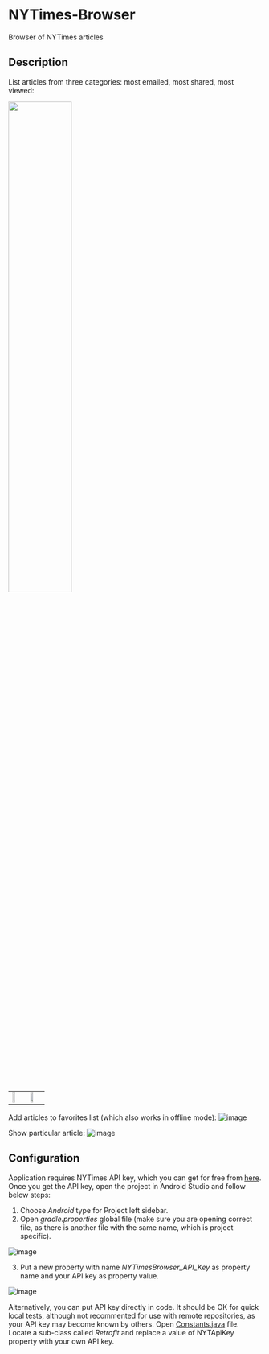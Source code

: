 # NYTimes-Browser
Browser of NYTimes articles

<h2>Description</h2>

List articles from three categories: most emailed, most shared, most viewed:


<img src="https://user-images.githubusercontent.com/23655108/44945527-aa3f6000-adeb-11e8-91ed-572bb8b148da.png" width="50%" />

<table>
  <tr>
    <td><img src="https://user-images.githubusercontent.com/23655108/44945527-aa3f6000-adeb-11e8-91ed-572bb8b148da.png" width="50%" /></td>
    <td><img src="https://user-images.githubusercontent.com/23655108/44945527-aa3f6000-adeb-11e8-91ed-572bb8b148da.png" width="50%" /></td>
  </tr>
  </table>
  





Add articles to favorites list (which also works in offline mode):
![image](https://user-images.githubusercontent.com/23655108/44945537-d2c75a00-adeb-11e8-8bf5-f8df092a7f89.png)

Show particular article:
![image](https://user-images.githubusercontent.com/23655108/44945544-06a27f80-adec-11e8-8c79-ae76015c4fb6.png)

<h2>Configuration</h2>
Application requires NYTimes API key, which you can get for free from <a href="http://developer.nytimes.com/" target="_blank">here</a>.
Once you get the API key, open the project in Android Studio and follow below steps:

1. Choose <i>Android</i> type for Project left sidebar.
2. Open <i>gradle.properties</i> global file (make sure you are opening correct file, as there is another file with the same name, which is project specific).

![image](https://user-images.githubusercontent.com/23655108/44476450-09f17a80-a638-11e8-90df-d26f296cbc98.png)


3. Put a new property with name <i>NYTimesBrowser_API_Key</i> as property name and your API key as property value.

![image](https://user-images.githubusercontent.com/23655108/44519286-df9dcc80-a6cc-11e8-9e9d-c9369072b5ba.png)

Alternatively, you can put API key directly in code. It should be OK for quick local tests, although not recommented for use with remote repositories, as your API key may become known by others.
Open <a href="https://github.com/mirokolodii/NYTimes-Browser/blob/master/app/src/main/java/com/unagit/nytimesbrowser/helpers/Constants.java">Constants.java</a> file. Locate a sub-class called <i>Retrofit</i> and replace a value of NYTApiKey property with your own API key.
